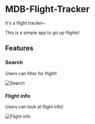 # MDB-Flight-Tracker
It's a flight tracker~

This is a simple app to go up flights!

## Features 


### Search
Users can filter for flight!

![Search](https://github.com/athenalyh/MDB-Flight-Tracker/blob/master/Screen%20Shot%202019-11-03%20at%209.54.04%20PM.png)

### Flight info
Users can look at flight info!

![Flight info](https://github.com/athenalyh/MDB-Flight-Tracker/blob/master/Screen%20Shot%202019-11-03%20at%209.56.34%20PM.png)




